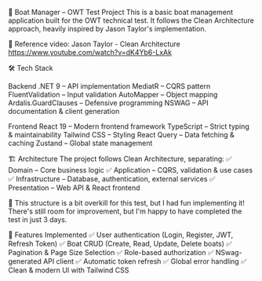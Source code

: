 🚤 Boat Manager – OWT Test Project
This is a basic boat management application built for the OWT technical test.
It follows the Clean Architecture approach, heavily inspired by Jason Taylor's implementation.

🎥 Reference video: Jason Taylor - Clean Architecture
https://www.youtube.com/watch?v=dK4Yb6-LxAk

🛠️ Tech Stack

Backend
.NET 9 – API implementation
MediatR – CQRS pattern
FluentValidation – Input validation
AutoMapper – Object mapping
Ardalis.GuardClauses – Defensive programming
NSWAG – API documentation & client generation

Frontend
React 19 – Modern frontend framework
TypeScript – Strict typing & maintainability
Tailwind CSS – Styling
React Query – Data fetching & caching
Zustand – Global state management

🏗️ Architecture
The project follows Clean Architecture, separating:
✅ Domain – Core business logic
✅ Application – CQRS, validation & use cases
✅ Infrastructure – Database, authentication, external services
✅ Presentation – Web API & React frontend

🚀 This structure is a bit overkill for this test, but I had fun implementing it!
There's still room for improvement, but I'm happy to have completed the test in just 3 days.

🚀 Features Implemented
✅ User authentication (Login, Register, JWT, Refresh Token)
✅ Boat CRUD (Create, Read, Update, Delete boats)
✅ Pagination & Page Size Selection
✅ Role-based authorization
✅ NSwag-generated API client
✅ Automatic token refresh
✅ Global error handling
✅ Clean & modern UI with Tailwind CSS
